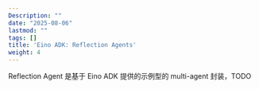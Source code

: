 ```yaml
---
Description: ""
date: "2025-08-06"
lastmod: ""
tags: []
title: 'Eino ADK: Reflection Agents'
weight: 4
---
```


Reflection Agent 是基于 Eino ADK 提供的示例型的 multi-agent 封装，TODO

